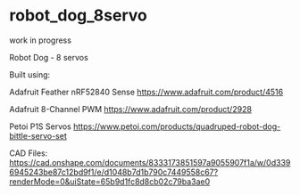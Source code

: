 # robot_dog_8servo
work in progress

Robot Dog - 8 servos

Built using:

Adafruit Feather nRF52840 Sense https://www.adafruit.com/product/4516

Adafruit 8-Channel PWM https://www.adafruit.com/product/2928

Petoi P1S Servos https://www.petoi.com/products/quadruped-robot-dog-bittle-servo-set

CAD Files: https://cad.onshape.com/documents/8333173851597a9055907f1a/w/0d3396945243be87c12bd9f1/e/d1048b7d1b790c7449558c67?renderMode=0&uiState=65b9d1fc8d8cb02c79ba3ae0


